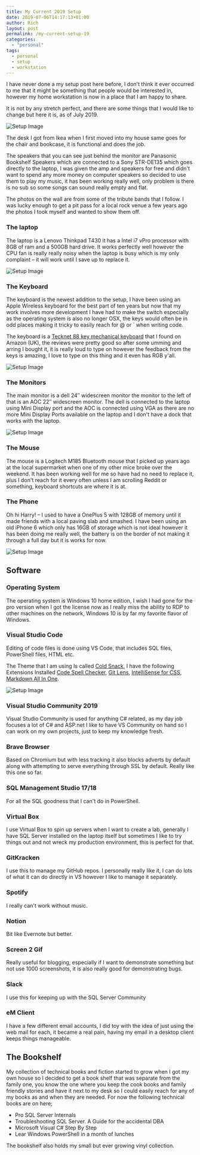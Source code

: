 ```yaml
---
title: My Current 2019 Setup
date: 2019-07-06T14:17:13+01:00
author: Rich
layout: post
permalink: /my-current-setup-19
categories:
  - "personal"
tags:
  - personal
  - setup
  - workstation
---
```

I have never done a my setup post here before, I don't think it ever occurred to me that it might be something that people would be interested in, however my home workstation is now in a place that I am happy to share.

It is not by any stretch perfect, and there are some things that I would like to change but here it is, as of July 2019.

![Setup Image](/img/2019Setup-5.jpg)

The desk I got from Ikea when I first moved into my house same goes for the chair and bookcase, it is functional and does the job.

The speakers that you can see just behind the monitor are Panasonic Bookshelf Speakers which are connected to a Sony STR-DE135 which goes directly to the laptop, I was given the amp and speakers for free and didn't want to spend any more money on computer speakers so decided to use them to play my music, it has been working really well, only problem is there is no sub so some songs can sound really empty and flat.

The photos on the wall are from some of the tribute bands that I follow. I was lucky enough to get a pit pass for a local rock venue a few years ago the photos I took myself and wanted to show them off.

### The laptop

The laptop is a Lenovo Thinkpad T430 it has a Intel i7 vPro processor with 8GB of ram and a 500GB hard drive. It works perfectly well however the CPU fan is really really noisy when the laptop is busy which is my only complaint &#8211; it will work until I save up to replace it.

![Setup Image](/img/2019Setup-2.jpg)

### The Keyboard

The keyboard is the newest addition to the setup, I have been using an Apple Wireless keyboard for the best part of ten years but now that my work involves more development I have had to make the switch especially as the operating system is also no longer OSX, the keys would often be in odd places making it tricky to easily reach for @ or \` when writing code.

The keyboard is a [Tecknet 88 key mechanical keyboard](https://www.amazon.co.uk/TeckNet-Mechanical-Keyboard-Anti-ghosting-Waterproof/dp/B010IIKHBK/ref=sr_1_1_sspa?keywords=Tecknet+keyboard&qid=1562408012&s=gateway&sr=8-1-spons&psc=1) that I found on Amazon (UK), the reviews were pretty good so after some umming and arring I bought it, it is really loud to type on however the feedback from the keys is amazing, I love to type on this thing and it even has RGB y'all.

![Setup Image](/img/2019Setup-3.jpg)

### The Monitors

The main monitor is a dell 24&#8243; widescreen monitor the monitor to the left of that is an AOC 22&#8243; widescreen monitor. The dell is connected to the laptop using Mini Display port and the AOC is connected using VGA as there are no more Mini Display Ports available on the laptop and I don't have a dock that works with the laptop.

![Setup Image](/img/2019Setup-4.jpg)

### The Mouse

The mouse is a Logitech M185 Bluetooth mouse that I picked up years ago at the local supermarket when one of my other mice broke over the weekend. It has been working well for me so have had no need to replace it, plus I don't reach for it every often unless I am scrolling Reddit or something, keyboard shortcuts are where it is at.

### The Phone

Oh hi Harry! &#8211; I used to have a OnePlus 5 with 128GB of memory until it made friends with a local paving slab and smashed. I have been using an old iPhone 6 which only has 16GB of storage which is not ideal however it has been doing me really well, the battery is on the border of not making it through a full day but it is works for now.

![Setup Image](/img/2019Setup-1.jpg)

## Software

### Operating System

The operating system is Windows 10 home edition, I wish I had gone for the pro version when I got the license now as I really miss the ability to RDP to other machines on the network, Windows 10 is by far my favorite flavor of Windows.

### Visual Studio Code

Editing of code files is done using VS Code, that includes SQL files, PowerShell files, HTML etc.

The Theme that I am using Is called [Cold Snack](https://github.com/evrowe/vscode-cold-snack), I have the following Extensions Installed [Code Spell Checker](https://marketplace.visualstudio.com/items?itemName=streetsidesoftware.code-spell-checker), [Git Lens](https://marketplace.visualstudio.com/items?itemName=eamodio.gitlens), [IntelliSense for CSS](https://marketplace.visualstudio.com/items?itemName=Zignd.html-css-class-completion), [Markdown All In One](https://marketplace.visualstudio.com/items?itemName=yzhang.markdown-all-in-one).

![Setup Image](/img/VSCode.png)

### Visual Studio Community 2019

Visual Studio Community is used for anything C# related, as my day job focuses a lot of C# and ASP.net I like to have VS Community on hand so I can work on my own projects, just to keep my knowledge fresh.

### Brave Browser

Based on Chromium but with less tracking it also blocks adverts by default along with attempting to serve everything through SSL by default. Really like this one so far.

### SQL Management Studio 17/18

For all the SQL goodness that I can't do in PowerShell.

### Virtual Box

I use Virtual Box to spin up servers when I want to create a lab, generally I have SQL Server installed on the laptop itself but sometimes I like to try things out and not wreck my production environment, this is perfect for that.

### GitKracken

I use this to manage my GitHub repos. I personally really like it, I can do lots of what it can do directly in VS however I like to manage it separately.

### Spotify

I really can't work without music.

### Notion

Bit like Evernote but better.

### Screen 2 Gif

Really useful for blogging, especially if I want to demonstrate something but not use 1000 screenshots, it is also really good for demonstrating bugs.

### Slack

I use this for keeping up with the SQL Server Community

### eM Client

I have a few different email accounts, I did toy with the idea of just using the web mail for each, it became a real pain, having my email in a desktop client keeps things manageable.

## The Bookshelf

My collection of technical books and fiction started to grow when I got my own house so I decided to get a book shelf that was separate from the family one, you know the one where you keep the cook books and family friendly stories and have it next to my desk so I could easily reach for any of my books as and when they are needed. For now the following technical books are on here;

  * Pro SQL Server Internals
  * Troubleshooting SQL Server. A Guide for the accidental DBA
  * Microsoft Visual C# Step By Step
  * Lear Windows PowerShell in a month of lunches

The bookshelf also holds my small but ever growing vinyl collection.